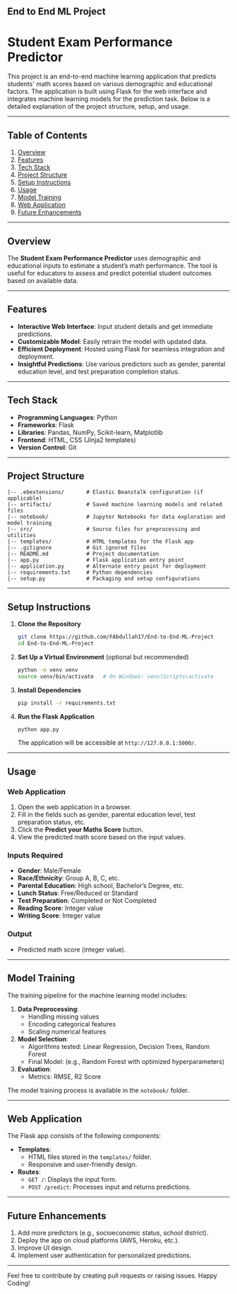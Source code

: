 ## End to End ML Project
# Student Exam Performance Predictor

This project is an end-to-end machine learning application that predicts students' math scores based on various demographic and educational factors. The application is built using Flask for the web interface and integrates machine learning models for the prediction task. Below is a detailed explanation of the project structure, setup, and usage.

---

## Table of Contents
1. [Overview](#overview)
2. [Features](#features)
3. [Tech Stack](#tech-stack)
4. [Project Structure](#project-structure)
5. [Setup Instructions](#setup-instructions)
6. [Usage](#usage)
7. [Model Training](#model-training)
8. [Web Application](#web-application)
9. [Future Enhancements](#future-enhancements)

---

## Overview
The **Student Exam Performance Predictor** uses demographic and educational inputs to estimate a student’s math performance. The tool is useful for educators to assess and predict potential student outcomes based on available data.

---

## Features
- **Interactive Web Interface**: Input student details and get immediate predictions.
- **Customizable Model**: Easily retrain the model with updated data.
- **Efficient Deployment**: Hosted using Flask for seamless integration and deployment.
- **Insightful Predictions**: Use various predictors such as gender, parental education level, and test preparation completion status.

---

## Tech Stack
- **Programming Languages**: Python
- **Frameworks**: Flask
- **Libraries**: Pandas, NumPy, Scikit-learn, Matplotlib
- **Frontend**: HTML, CSS (Jinja2 templates)
- **Version Control**: Git

---

## Project Structure
```
|-- .ebextensions/       # Elastic Beanstalk configuration (if applicable)
|-- artifacts/           # Saved machine learning models and related files
|-- notebook/            # Jupyter Notebooks for data exploration and model training
|-- src/                 # Source files for preprocessing and utilities
|-- templates/           # HTML templates for the Flask app
|-- .gitignore           # Git ignored files
|-- README.md            # Project documentation
|-- app.py               # Flask application entry point
|-- application.py       # Alternate entry point for deployment
|-- requirements.txt     # Python dependencies
|-- setup.py             # Packaging and setup configurations
```

---

## Setup Instructions

1. **Clone the Repository**
   ```bash
   git clone https://github.com/FAbdullah17/End-to-End-ML-Project
   cd End-to-End-ML-Project
   ```

2. **Set Up a Virtual Environment** (optional but recommended)
   ```bash
   python -m venv venv
   source venv/bin/activate   # On Windows: venv\Scripts\activate
   ```

3. **Install Dependencies**
   ```bash
   pip install -r requirements.txt
   ```

4. **Run the Flask Application**
   ```bash
   python app.py
   ```

   The application will be accessible at `http://127.0.0.1:5000/`.

---

## Usage

### Web Application
1. Open the web application in a browser.
2. Fill in the fields such as gender, parental education level, test preparation status, etc.
3. Click the **Predict your Maths Score** button.
4. View the predicted math score based on the input values.

### Inputs Required
- **Gender**: Male/Female
- **Race/Ethnicity**: Group A, B, C, etc.
- **Parental Education**: High school, Bachelor’s Degree, etc.
- **Lunch Status**: Free/Reduced or Standard
- **Test Preparation**: Completed or Not Completed
- **Reading Score**: Integer value
- **Writing Score**: Integer value

### Output
- Predicted math score (integer value).

---

## Model Training

The training pipeline for the machine learning model includes:
1. **Data Preprocessing**:
   - Handling missing values
   - Encoding categorical features
   - Scaling numerical features
2. **Model Selection**:
   - Algorithms tested: Linear Regression, Decision Trees, Random Forest
   - Final Model: (e.g., Random Forest with optimized hyperparameters)
3. **Evaluation**:
   - Metrics: RMSE, R2 Score

The model training process is available in the `notebook/` folder.

---

## Web Application

The Flask app consists of the following components:
- **Templates**:
  - HTML files stored in the `templates/` folder.
  - Responsive and user-friendly design.
- **Routes**:
  - `GET /`: Displays the input form.
  - `POST /predict`: Processes input and returns predictions.

---

## Future Enhancements
1. Add more predictors (e.g., socioeconomic status, school district).
2. Deploy the app on cloud platforms (AWS, Heroku, etc.).
3. Improve UI design.
4. Implement user authentication for personalized predictions.

---

Feel free to contribute by creating pull requests or raising issues. Happy Coding!
